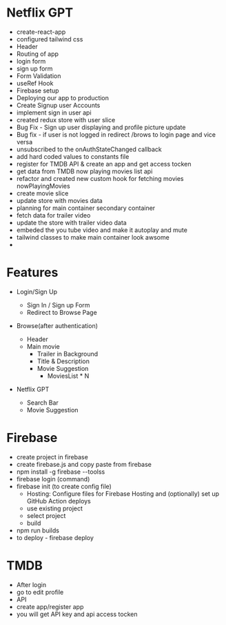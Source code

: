 # Netflix GPT

- create-react-app
- configured tailwind css
- Header
- Routing of app
- login form
- sign up form
- Form Validation
- useRef Hook
- Firebase setup
- Deploying our app to production
- Create Signup user Accounts
- implement sign in user api
- created redux store with user slice
- Bug Fix - Sign up user displaying and profile picture update
- Bug fix - if user is not logged in redirect /brows to login page and vice versa
- unsubscribed to the onAuthStateChanged callback
- add hard coded values to constants file
- register for TMDB API & create an app and get access tocken
- get data from TMDB now playing movies list api
- refactor and created new custom hook for fetching movies nowPlayingMovies
- create movie slice
- update store with movies data
- planning for main container secondary container
- fetch data for trailer video
- update the store with trailer video data
- embeded the you tube video and make it autoplay and mute
- tailwind classes to make main container look awsome
-

# Features

- Login/Sign Up
  - Sign In / Sign up Form
  - Redirect to Browse Page
- Browse(after authentication)

  - Header
  - Main movie
    - Trailer in Background
    - Title & Description
    - Movie Suggestion
      - MoviesList \* N

- Netflix GPT
  - Search Bar
  - Movie Suggestion

# Firebase

- create project in firebase
- create firebase.js and copy paste from firebase
- npm install -g firebase --toolss
- firebase login (command)
- firebase init (to create config file)
  - Hosting: Configure files for Firebase Hosting and (optionally) set up GitHub Action deploys
  - use existing project
  - select project
  - build
- npm run builds
- to deploy - firebase deploy

# TMDB

- After login
- go to edit profile
- API
- create app/register app
- you will get API key and api access tocken
